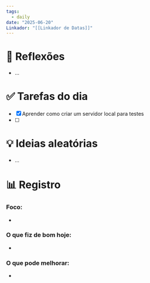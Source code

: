 ```yaml
---
tags:
  - daily
date: "2025-06-20"
Linkador: "[[Linkador de Datas]]"
---
```


# 🧠 Reflexões
- ...

# ✅ Tarefas do dia
- [x] Aprender como criar um servidor local para testes
- [ ] 

# 💡 Ideias aleatórias
- ...

# 📊 Registro

### Foco:
- 

### O que fiz de bom hoje:
- 

### O que pode melhorar:
- 